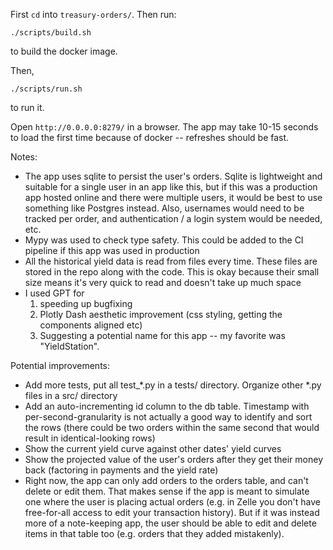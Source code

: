 First `cd` into `treasury-orders/`. Then run:

```
./scripts/build.sh
```

to build the docker image.

Then,

```
./scripts/run.sh
```

to run it.

Open `http://0.0.0.0:8279/` in a browser. The app may take 10-15 seconds to load the first time because of docker -- refreshes should be fast.

Notes:
- The app uses sqlite to persist the user's orders. Sqlite is lightweight and suitable for a single user in an app like this, but if this was a production app hosted online and there were multiple users, it would be best to use something like Postgres instead. Also, usernames would need to be tracked per order, and authentication / a login system would be needed, etc.
- Mypy was used to check type safety. This could be added to the CI pipeline if this app was used in production 
- All the historical yield data is read from files every time. These files are stored in the repo along with the code. This is okay because their small size means it's very quick to read and doesn't take up much space
- I used GPT for
  1. speeding up bugfixing
  2. Plotly Dash aesthetic improvement (css styling, getting the components aligned etc)
  3. Suggesting a potential name for this app -- my favorite was "YieldStation".

Potential improvements:

- Add more tests, put all test_*.py in a tests/ directory. Organize other *.py files in a src/ directory
- Add an auto-incrementing id column to the db table. Timestamp with per-second-granularity is not actually a good way to identify and sort the rows (there could be two orders within the same second that would result in identical-looking rows)
- Show the current yield curve against other dates' yield curves
- Show the projected value of the user's orders after they get their money back (factoring in payments and the yield rate)
- Right now, the app can only add orders to the orders table, and can't delete or edit them. That makes sense if the app is meant to simulate one where the user is placing actual orders (e.g. in Zelle you don't have free-for-all access to edit your transaction history). But if it was instead more of a note-keeping app, the user should be able to edit and delete items in that table too (e.g. orders that they added mistakenly).